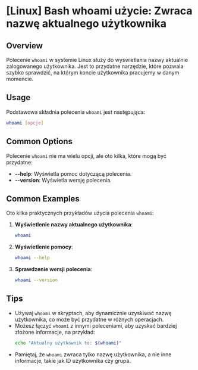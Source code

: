 # [Linux] Bash whoami użycie: Zwraca nazwę aktualnego użytkownika

## Overview
Polecenie `whoami` w systemie Linux służy do wyświetlania nazwy aktualnie zalogowanego użytkownika. Jest to przydatne narzędzie, które pozwala szybko sprawdzić, na którym koncie użytkownika pracujemy w danym momencie.

## Usage
Podstawowa składnia polecenia `whoami` jest następująca:

```bash
whoami [opcje]
```

## Common Options
Polecenie `whoami` nie ma wielu opcji, ale oto kilka, które mogą być przydatne:

- **--help**: Wyświetla pomoc dotyczącą polecenia.
- **--version**: Wyświetla wersję polecenia.

## Common Examples
Oto kilka praktycznych przykładów użycia polecenia `whoami`:

1. **Wyświetlenie nazwy aktualnego użytkownika**:
   ```bash
   whoami
   ```

2. **Wyświetlenie pomocy**:
   ```bash
   whoami --help
   ```

3. **Sprawdzenie wersji polecenia**:
   ```bash
   whoami --version
   ```

## Tips
- Używaj `whoami` w skryptach, aby dynamicznie uzyskiwać nazwę użytkownika, co może być przydatne w różnych operacjach.
- Możesz łączyć `whoami` z innymi poleceniami, aby uzyskać bardziej złożone informacje, na przykład:
  ```bash
  echo "Aktualny użytkownik to: $(whoami)"
  ```
- Pamiętaj, że `whoami` zwraca tylko nazwę użytkownika, a nie inne informacje, takie jak ID użytkownika czy grupa.